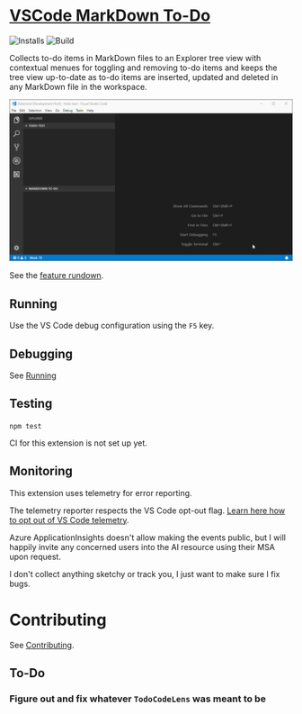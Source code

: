 # [VSCode MarkDown To-Do](https://marketplace.visualstudio.com/items?itemName=TomasHubelbauer.vscode-markdown-todo)
![Installs](https://vsmarketplacebadge.apphb.com/installs-short/TomasHubelbauer.vscode-markdown-todo.svg)
![Build](https://api.travis-ci.org/TomasHubelbauer/vscode-markdown-todo.svg?branch=master)

Collects to-do items in MarkDown files to an Explorer tree view with contextual menues for toggling and removing to-do items and keeps the tree view up-to-date as to-do items are inserted, updated and deleted in any MarkDown file in the workspace.

![Screenshot](screenshot.gif)

See the [feature rundown](demo\README.md).

## Running

Use the VS Code debug configuration using the `F5` key.

## Debugging

See [Running](#running)

## Testing

`npm test`

CI for this extension is not set up yet.

## Monitoring

This extension uses telemetry for error reporting.

The telemetry reporter respects the VS Code opt-out flag.
[Learn here how to opt out of VS Code telemetry](https://code.visualstudio.com/docs/supporting/FAQ#_how-to-disable-telemetry-reporting).

Azure ApplicationInsights doesn't allow making the events public,
but I will happily invite any concerned users into the AI resource using their MSA
upon request.

I don't collect anything sketchy or track you, I just want to make sure I fix bugs.

# Contributing

See [Contributing](CONTRIBUTING.md).

## To-Do

### Figure out and fix whatever `TodoCodeLens` was meant to be
